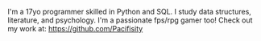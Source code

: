 I'm a 17yo programmer skilled in Python and SQL. I study data structures, literature, and psychology. I'm a passionate fps/rpg gamer too! Check out my work at: https://github.com/Pacifisity
